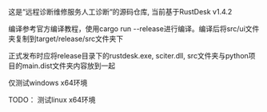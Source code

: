 这是“远程诊断维修服务人工诊断“的源码仓库, 当前基于RustDesk v1.4.2

编译参考官方编译教程，使用cargo run --release进行编译。编译后将src/ui文件夹复制到target/release/src文件夹下

正式发布时应将release目录下的rustdesk.exe, sciter.dll, src文件夹与python项目的main.dist文件夹内容放到一起

仅测试windows x64环境

TODO： 测试linux x64环境